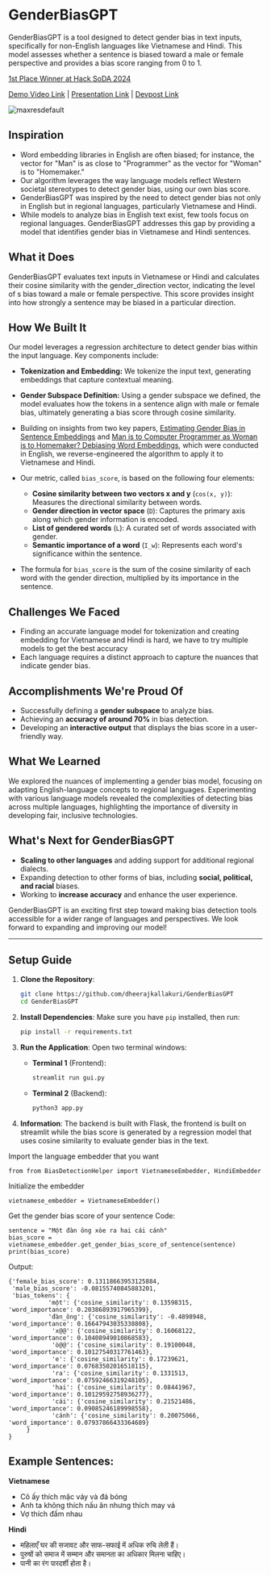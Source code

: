 # GenderBiasGPT

GenderBiasGPT is a tool designed to detect gender bias in text inputs, specifically for non-English languages like Vietnamese and Hindi. This model assesses whether a sentence is biased toward a male or female perspective and provides a bias score ranging from 0 to 1.

[1st Place Winner at Hack SoDA 2024](https://hack-soda-2024.devpost.com/)

[Demo Video Link](https://youtu.be/Y00wXz7UuC8) | [Presentation Link](https://docs.google.com/presentation/d/1gW6mgpVI6ElJAMt6ORozUrit6j601suvUXyPaN7WVYg/edit?usp=sharing) | [Devpost Link](https://devpost.com/software/genderbiasgpt-for-regional-languages)


![maxresdefault](https://github.com/user-attachments/assets/916948f9-54a2-42c3-be17-1c7fd9a35b07)


## Inspiration
- Word embedding libraries in English are often biased; for instance, the vector for "Man" is as close to "Programmer" as the vector for "Woman" is to "Homemaker."
- Our algorithm leverages the way language models reflect Western societal stereotypes to detect gender bias, using our own bias score.
- GenderBiasGPT was inspired by the need to detect gender bias not only in English but in regional languages, particularly Vietnamese and Hindi.
- While models to analyze bias in English text exist, few tools focus on regional languages. GenderBiasGPT addresses this gap by providing a model that identifies gender bias in Vietnamese and Hindi sentences.


## What it Does
GenderBiasGPT evaluates text inputs in Vietnamese or Hindi and calculates their cosine similarity with the gender_direction vector, indicating the level of s bias toward a male or female perspective. This score provides insight into how strongly a sentence may be biased in a particular direction.

## How We Built It
Our model leverages a regression architecture to detect gender bias within the input language. Key components include:
- **Tokenization and Embedding:** We tokenize the input text, generating embeddings that capture contextual meaning.
- **Gender Subspace Definition:** Using a gender subspace we defined, the model evaluates how the tokens in a sentence align with male or female bias, ultimately generating a bias score through cosine similarity.

- Building on insights from two key papers, [Estimating Gender Bias in Sentence Embeddings](https://www.politesi.polimi.it/retrieve/4e623e81-fd73-49f7-bc03-24482b923426/Estimating%20Gender%20Bias%20in%20Sentence%20Embeddings.pdf) and [Man is to Computer Programmer as Woman is to Homemaker? Debiasing Word Embeddings](https://arxiv.org/pdf/1607.06520), which were conducted in English, we reverse-engineered the algorithm to apply it to Vietnamese and Hindi.
  
- Our metric, called `bias_score`, is based on the following four elements:
  - **Cosine similarity between two vectors x and y** (`cos(x, y)`): Measures the directional similarity between words.
  - **Gender direction in vector space** (`D`): Captures the primary axis along which gender information is encoded.
  - **List of gendered words** (`L`): A curated set of words associated with gender.
  - **Semantic importance of a word** (`I_w`): Represents each word's significance within the sentence.
  
- The formula for `bias_score` is the sum of the cosine similarity of each word with the gender direction, multiplied by its importance in the sentence.

## Challenges We Faced
- Finding an accurate language model for tokenization and creating embedding for Vietnamese and Hindi is hard, we have to try multiple models to get the best accuracy
- Each language requires a distinct approach to capture the nuances that indicate gender bias.

## Accomplishments We're Proud Of
- Successfully defining a **gender subspace** to analyze bias.
- Achieving an **accuracy of around 70%** in bias detection.
- Developing an **interactive output** that displays the bias score in a user-friendly way.

## What We Learned
We explored the nuances of implementing a gender bias model, focusing on adapting English-language concepts to regional languages. Experimenting with various language models revealed the complexities of detecting bias across multiple languages, highlighting the importance of diversity in developing fair, inclusive technologies.

## What's Next for GenderBiasGPT
- **Scaling to other languages** and adding support for additional regional dialects.
- Expanding detection to other forms of bias, including **social, political, and racial** biases.
- Working to **increase accuracy** and enhance the user experience.

GenderBiasGPT is an exciting first step toward making bias detection tools accessible for a wider range of languages and perspectives. We look forward to expanding and improving our model!

---

## Setup Guide

1. **Clone the Repository**:
   ```bash
   git clone https://github.com/dheerajkallakuri/GenderBiasGPT
   cd GenderBiasGPT
   ```

2. **Install Dependencies**:
   Make sure you have `pip` installed, then run:
   ```bash
   pip install -r requirements.txt
   ```

3. **Run the Application**:
   Open two terminal windows:

   - **Terminal 1** (Frontend):
     ```bash
     streamlit run gui.py
     ```
   
   - **Terminal 2** (Backend):
     ```bash
     python3 app.py
     ```

4. **Information**:
   The backend is built with Flask, the frontend is built on streamlit while the bias score is generated by a regression model that uses cosine similarity to evaluate gender bias in the text.

Import the language embedder that you want 

```
from from BiasDetectionHelper import VietnameseEmbedder, HindiEmbedder
```
Initialize the embedder

```
vietnamese_embedder = VietnameseEmbedder()
```
Get the gender bias score of your sentence
Code:

```
sentence = "Một đàn ông xòe ra hai cái cánh"
bias_score = vietnamese_embedder.get_gender_bias_score_of_sentence(sentence)
print(bias_score)
```

Output:
```
{'female_bias_score': 0.13118663953125884,
 'male_bias_score': -0.08155740845883201,
 'bias_tokens': {
           'một': {'cosine_similarity': 0.13598315,      'word_importance': 0.20386893917965399},
           'đàn_ông': {'cosine_similarity': -0.4898948,    'word_importance': 0.16647943035338808},
            'x@@': {'cosine_similarity': 0.16068122,   'word_importance': 0.10408949010868583},
            'ò@@': {'cosine_similarity': 0.19100048,   'word_importance': 0.10127540317761463},
            'e': {'cosine_similarity': 0.17239621,   'word_importance': 0.07683502016518115},
            'ra': {'cosine_similarity': 0.1331513,   'word_importance': 0.07592466319248105},
            'hai': {'cosine_similarity': 0.08441967,   'word_importance': 0.10129592758936277},
            'cái': {'cosine_similarity': 0.21521486,   'word_importance': 0.09085246189998558},
            'cánh': {'cosine_similarity': 0.20075066,   'word_importance': 0.07937866433364689}
     }
}
```

## Example Sentences:

**Vietnamese**
- Cô ấy thích mặc váy và đá bóng
- Anh ta không thích nấu ăn nhưng thích may vá
- Vợ thích đấm nhau

**Hindi**
- महिलाएँ घर की सजावट और साफ-सफाई में अधिक रुचि लेती हैं।
- पुरुषों को समाज में सम्मान और समानता का अधिकार मिलना चाहिए।
- पानी का रंग पारदर्शी होता है।


